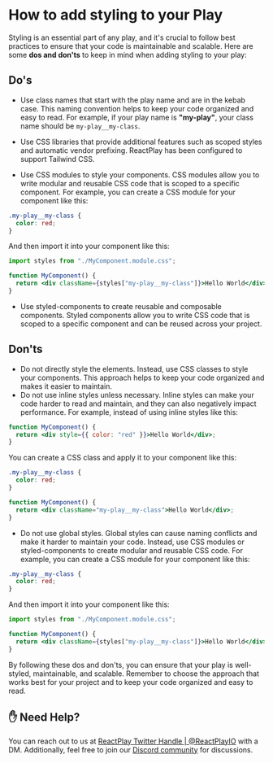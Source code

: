 # How to add styling to your Play

Styling is an essential part of any play, and it's crucial to follow best practices to ensure that your code is maintainable and scalable. Here are some **dos and don'ts** to keep in mind when adding styling to your play:

## Do's

- Use class names that start with the play name and are in the kebab case. This naming convention helps to keep your code organized and easy to read. For example, if your play name is **"my-play"**, your class name should be `my-play__my-class`.
- Use CSS libraries that provide additional features such as scoped styles and automatic vendor prefixing. ReactPlay has been configured to support Tailwind CSS.

- Use CSS modules to style your components. CSS modules allow you to write modular and reusable CSS code that is scoped to a specific component. For example, you can create a CSS module for your component like this:

```css
.my-play__my-class {
  color: red;
}
```

And then import it into your component like this:

```jsx
import styles from "./MyComponent.module.css";

function MyComponent() {
  return <div className={styles["my-play__my-class"]}>Hello World</div>;
}
```

- Use styled-components to create reusable and composable components. Styled components allow you to write CSS code that is scoped to a specific component and can be reused across your project.

## Don'ts

- Do not directly style the elements. Instead, use CSS classes to style your components. This approach helps to keep your code organized and makes it easier to maintain.
- Do not use inline styles unless necessary. Inline styles can make your code harder to read and maintain, and they can also negatively impact performance. For example, instead of using inline styles like this:

```jsx
function MyComponent() {
  return <div style={{ color: "red" }}>Hello World</div>;
}
```

You can create a CSS class and apply it to your component like this:

```css
.my-play__my-class {
  color: red;
}
```

```jsx
function MyComponent() {
  return <div className="my-play__my-class">Hello World</div>;
}
```

- Do not use global styles. Global styles can cause naming conflicts and make it harder to maintain your code. Instead, use CSS modules or styled-components to create modular and reusable CSS code. For example, you can create a CSS module for your component like this:

```css
.my-play__my-class {
  color: red;
}
```

And then import it into your component like this:

```jsx
import styles from "./MyComponent.module.css";

function MyComponent() {
  return <div className={styles["my-play__my-class"]}>Hello World</div>;
}
```

By following these dos and don'ts, you can ensure that your play is well-styled, maintainable, and scalable. Remember to choose the approach that works best for your project and to keep your code organized and easy to read.

## ✋ Need Help?

You can reach out to us at [ReactPlay Twitter Handle | @ReactPlayIO](https://twitter.com/ReactPlayIO) with a DM. Additionally, feel free to join our [Discord community](https://discord.gg/vrTxWUP8Am) for discussions.
